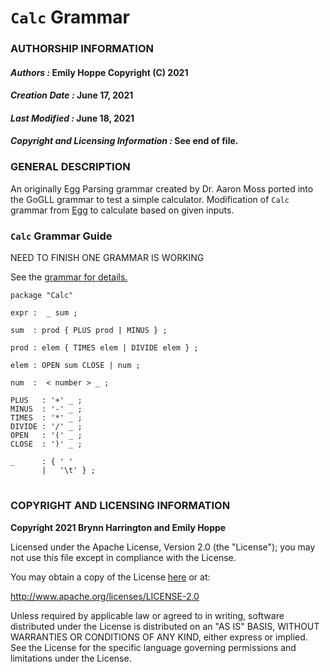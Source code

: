 # **`Calc` Grammar**

### **AUTHORSHIP INFORMATION**
#### *Authors :* Emily Hoppe Copyright (C) 2021
#### *Creation Date :* June 17, 2021 
#### *Last Modified :* June 18, 2021
#### *Copyright and Licensing Information :* See end of file.

###  **GENERAL DESCRIPTION**
An originally Egg Parsing grammar created by Dr. Aaron Moss ported into the GoGLL grammar to test a simple calculator. Modification of `Calc` grammar from [Egg](https://github.com/bruceiv/egg/blob/deriv/grammars/Calc.egg) to calculate based on given inputs.

### **`Calc` Grammar Guide**
NEED TO FINISH ONE GRAMMAR IS WORKING 

 See the [grammar for details.](../../gogll.md)
```
package "Calc"

expr :  _ sum ;

sum  : prod { PLUS prod | MINUS } ;

prod : elem { TIMES elem | DIVIDE elem } ;

elem : OPEN sum CLOSE | num ;

num  :  < number > _ ;

PLUS   : '+' _ ;
MINUS  : '-' _ ;
TIMES  : '*' _ ; 
DIVIDE : '/' _ ;
OPEN   : '(' _ ; 
CLOSE  : ')' _ ;

_      : { ' ' 
       |   '\t' } ;

```
#
### **COPYRIGHT AND LICENSING INFORMATION**
**Copyright 2021 Brynn Harrington and Emily Hoppe**

Licensed under the Apache License, Version 2.0 (the "License"); you may not use this file except in compliance with the License.

You may obtain a copy of the License [here](http://www.apache.org/licenses/LICENSE-2.0) or at:

http://www.apache.org/licenses/LICENSE-2.0

Unless required by applicable law or agreed to in writing, software distributed under the License is distributed on an "AS IS" BASIS, WITHOUT WARRANTIES OR CONDITIONS OF ANY KIND, either express or implied. See the License for the specific language governing permissions and limitations under the License.